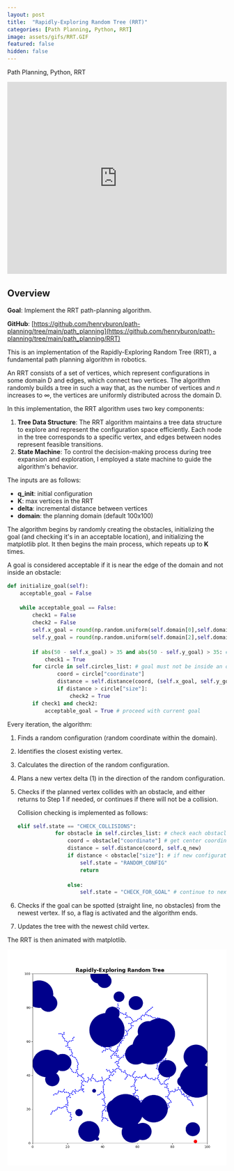 ```yaml
---
layout: post
title:  "Rapidly-Exploring Random Tree (RRT)"
categories: [Path Planning, Python, RRT]
image: assets/gifs/RRT.GIF
featured: false
hidden: false
---
```


Path Planning, Python, RRT


<iframe width="100%" height="441" src="https://www.youtube.com/embed/x5AmgLBkSXQ?si=LW6sG8rTdrXVrDQt" title="YouTube video player" frameborder="0" allow="accelerometer; autoplay; clipboard-write; encrypted-media; gyroscope; picture-in-picture; web-share" allowfullscreen></iframe>

## Overview

**Goal**: Implement the RRT path-planning algorithm.

**GitHub**: [https://github.com/henryburon/path-planning/tree/main/path_planning](https://github.com/henryburon/path-planning/tree/main/path_planning/RRT)

This is an implementation of the Rapidly-Exploring Random Tree (RRT), a fundamental path planning algorithm in robotics.

An RRT consists of a set of vertices, which represent configurations in some domain D and edges, which connect two vertices. The algorithm randomly builds a tree in such a way that, as the number of vertices and *n* increases to &#8734;, the vertices are uniformly distributed across the domain D.

In this implementation, the RRT algorithm uses two key components:

1. **Tree Data Structure**: The RRT algorithm maintains a tree data structure to explore and represent the configuration space efficiently. Each node in the tree corresponds to a specific vertex, and edges between nodes represent feasible transitions.
2. **State Machine**: To control the decision-making process during tree expansion and exploration, I employed a state machine to guide the algorithm's behavior.

The inputs are as follows:

* **q_init**: initial configuration    
* **K**: max vertices in the RRT  
* **delta**: incremental distance between vertices  
* **domain**: the planning domain (default 100x100)  

The algorithm begins by randomly creating the obstacles, initializing the goal (and checking it's in an acceptable location), and initializing the matplotlib plot. It then begins the main process, which repeats up to **K** times. 

A goal is considered acceptable if it is near the edge of the domain and not inside an obstacle:

```python
def initialize_goal(self):
    acceptable_goal = False

    while acceptable_goal == False:
        check1 = False
        check2 = False
        self.x_goal = round(np.random.uniform(self.domain[0],self.domain[1]), 5)
        self.y_goal = round(np.random.uniform(self.domain[2],self.domain[3]), 5)

        if abs(50 - self.x_goal) > 35 and abs(50 - self.y_goal) > 35: # goal must be near edge of domain (so RRT has to search a little)
            check1 = True
        for circle in self.circles_list: # goal must not be inside an obstacle
                coord = circle["coordinate"]
                distance = self.distance(coord, (self.x_goal, self.y_goal))
                if distance > circle["size"]:
                    check2 = True
        if check1 and check2:
            acceptable_goal = True # proceed with current goal
```

Every iteration, the algorithm:
1. Finds a random configuration (random coordinate within the domain).
2. Identifies the closest existing vertex.
3. Calculates the direction of the random configuration.
4. Plans a new vertex delta (1) in the direction of the random configuration.
5. Checks if the planned vertex collides with an obstacle, and either returns to Step 1 if needed, or continues if there will not be a collision.

    Collision checking is implemented as follows:

    ```python
    elif self.state == "CHECK_COLLISIONS":
                for obstacle in self.circles_list: # check each obstacle
                    coord = obstacle["coordinate"] # get center coordinate of obstacle
                    distance = self.distance(coord, self.q_new) 
                    if distance < obstacle["size"]: # if new configuration is within obstacle, get new random coordinate
                        self.state = "RANDOM_CONFIG"
                        return
                    
                    else:
                        self.state = "CHECK_FOR_GOAL" # continue to next stage if no collision detected
    ```

6. Checks if the goal can be spotted (straight line, no obstacles) from the newest vertex. If so, a flag is activated and the algorithm ends.  
7. Updates the tree with the newest child vertex.

The RRT is then animated with matplotlib.

<img src="/assets/images/rrt1.png" style="width: 750px; height: auto; margin: 0 auto; display: block;">




